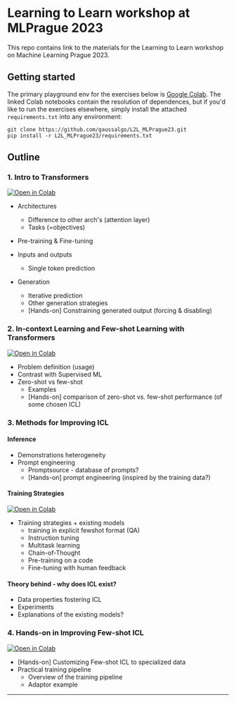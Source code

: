 # Learning to Learn workshop at MLPrague 2023
This repo contains link to the materials for the Learning to Learn workshop on Machine Learning Prague 2023.

## Getting started

The primary playground env for the exercises below is [Google Colab](https://colab.research.google.com). 
The linked Colab notebooks contain the resolution of dependences, but if you'd like to run the exercises elsewhere, simply install the attached `requirements.txt` into any environment:

```shell
git clone https://github.com/gaussalgo/L2L_MLPrague23.git
pip install -r L2L_MLPrague23/requirements.txt
```

## Outline

### 1. Intro to Transformers
[![Open in Colab](https://colab.research.google.com/assets/colab-badge.svg)](https://colab.research.google.com/github/gaussalgo/L2L_MLPrague23/blob/main/notebooks/transformers_intro.ipynb)


- Architectures
  - Difference to other arch's (attention layer)
  - Tasks (=objectives)

- Pre-training & Fine-tuning

- Inputs and outputs
  - Single token prediction

- Generation
  - Iterative prediction
  - Other generation strategies
  - [Hands-on] Constraining generated output (forcing & disabling)

### 2. In-context Learning and Few-shot Learning with Transformers
[![Open in Colab](https://colab.research.google.com/assets/colab-badge.svg)](https://colab.research.google.com/github/gaussalgo/L2L_MLPrague23/blob/main/notebooks/ICL_intro.ipynb)

- Problem definition (usage)
- Contrast with Supervised ML
- Zero-shot vs few-shot
  - Examples
  - [Hands-on] comparison of zero-shot vs. few-shot performance (of some chosen ICL)

### 3. Methods for Improving ICL

#### Inference
- Demonstrations heterogeneity
- Prompt engineering
  - Promptsource - database of prompts?
  - [Hands-on] prompt engineering (inspired by the training data?)

#### Training Strategies
[![Open in Colab](https://colab.research.google.com/assets/colab-badge.svg)](https://colab.research.google.com/github/gaussalgo/L2L_MLPrague23/blob/main/notebooks/existing_ICL_models.ipynb)

- Training strategies + existing models
  - training in explicit fewshot format (QA)
  - Instruction tuning
  - Multitask learning
  - Chain-of-Thought
  - Pre-training on a code
  - Fine-tuning with human feedback
#### Theory behind - why does ICL exist?
  - Data properties fostering ICL
  - Experiments
  - Explanations of the existing models?

### 4. Hands-on in Improving Few-shot ICL
[![Open in Colab](https://colab.research.google.com/assets/colab-badge.svg)](https://colab.research.google.com/github/gaussalgo/L2L_MLPrague23/blob/main/notebooks/hands_on_improving_ICL.ipynb)

- [Hands-on] Customizing Few-shot ICL to specialized data
- Practical training pipeline
  - Overview of the training pipeline
  - Adaptor example

-------

